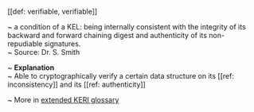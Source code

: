 [[def: verifiable, verifiable]]

~ a condition of a KEL: being internally consistent with the integrity of its backward and forward chaining digest and authenticity of its non-repudiable signatures.  
~ Source: Dr. S. Smith

~ **Explanation**  
~ Able to cryptographically verify a certain data structure on its [[ref: inconsistency]] and its [[ref: authenticity]]

~ More in <a href="https://weboftrust.github.io/WOT-terms/docs/glossary/verifiable">extended KERI glossary</a>
